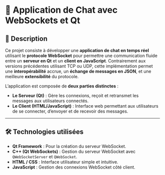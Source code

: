 # 💬 Application de Chat avec WebSockets et Qt

## 📝 Description

Ce projet consiste à développer une **application de chat en temps réel** utilisant le **protocole WebSocket** pour permettre une communication fluide entre un **serveur en Qt** et un **client en JavaScript**. Contrairement aux versions précédentes utilisant TCP ou UDP, cette implémentation permet une **interopérabilité** accrue, un **échange de messages en JSON**, et une meilleure **extensibilité** du protocole.

L’application est composée de **deux parties distinctes** :
- **Le Serveur (Qt)** : Gère les connexions, reçoit et retransmet les messages aux utilisateurs connectés.
- **Le Client (HTML/JavaScript)** : Interface web permettant aux utilisateurs de se connecter, d’envoyer et de recevoir des messages.

---

## 🛠️ Technologies utilisées

- **Qt Framework** : Pour la création du serveur WebSocket.
- **C++ (Qt WebSockets)** : Gestion du serveur WebSocket avec `QWebSocketServer` et `QWebSocket`.
- **HTML / CSS** : Interface utilisateur simple et intuitive.
- **JavaScript** : Gestion des connexions WebSocket côté client.
